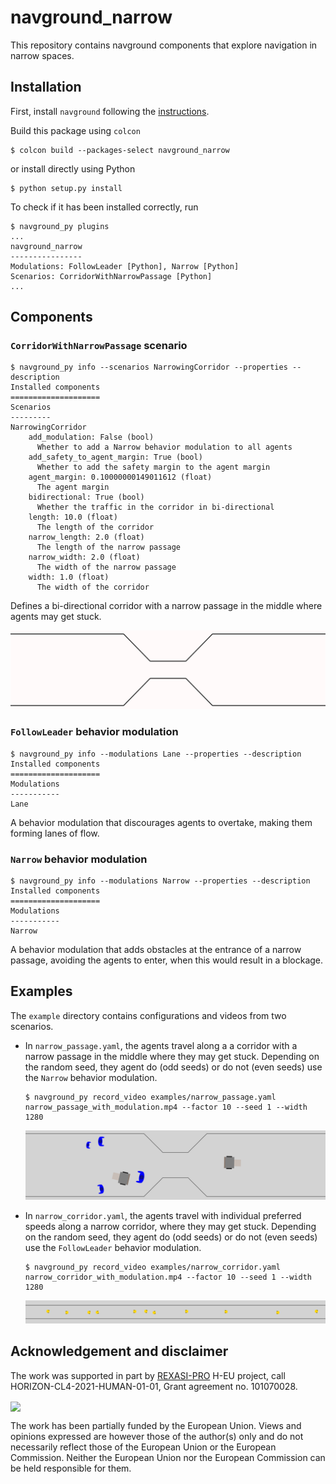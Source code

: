 # navground_narrow

This repository contains navground components that
explore navigation in  narrow spaces.

## Installation

First, install `navground` following the [instructions](https://idsia-robotics.github.io/navground/latest/installation).

Build this package using `colcon`

```console
$ colcon build --packages-select navground_narrow
```

or install directly using Python

```console
$ python setup.py install
```

To check if it has been installed correctly, run

```console
$ navground_py plugins
...
navground_narrow
----------------
Modulations: FollowLeader [Python], Narrow [Python]
Scenarios: CorridorWithNarrowPassage [Python]
...
```

## Components

### `CorridorWithNarrowPassage` scenario

```console
$ navground_py info --scenarios NarrowingCorridor --properties --description 
Installed components
====================
Scenarios
---------
NarrowingCorridor
    add_modulation: False (bool)
      Whether to add a Narrow behavior modulation to all agents
    add_safety_to_agent_margin: True (bool)
      Whether to add the safety margin to the agent margin
    agent_margin: 0.10000000149011612 (float)
      The agent margin
    bidirectional: True (bool)
      Whether the traffic in the corridor in bi-directional
    length: 10.0 (float)
      The length of the corridor
    narrow_length: 2.0 (float)
      The length of the narrow passage
    narrow_width: 2.0 (float)
      The width of the narrow passage
    width: 1.0 (float)
      The width of the corridor
```

Defines a bi-directional corridor with a narrow passage in the middle where agents may get stuck.

![narrow passage scenario](corridor_with_narrow_passage.png)

### `FollowLeader` behavior modulation

```console
$ navground_py info --modulations Lane --properties --description
Installed components
====================
Modulations
-----------
Lane
```

A behavior modulation that discourages agents to overtake, making them forming lanes of flow.

### `Narrow` behavior modulation

```console
$ navground_py info --modulations Narrow --properties --description
Installed components
====================
Modulations
-----------
Narrow
```

A behavior modulation that adds obstacles at the entrance of a narrow passage, avoiding the agents to enter, when this would result in a blockage.

## Examples

The `example` directory contains configurations and videos from two scenarios.

- In `narrow_passage.yaml`, the agents travel along a a corridor with a narrow passage in the middle where they may get stuck. Depending on the random seed, they agent do (odd seeds) or do not (even seeds) use the `Narrow` behavior modulation.

  ```console
  $ navground_py record_video examples/narrow_passage.yaml narrow_passage_with_modulation.mp4 --factor 10 --seed 1 --width 1280
  ```

  ![narrow passage](narrow_passage_with_modulation.gif)


- In `narrow_corridor.yaml`,  the agents travel with individual preferred speeds along a narrow corridor, where they may get stuck. Depending on the random seed, they agent do (odd seeds) or do not (even seeds) use the `FollowLeader` behavior modulation.

  ```console
  $ navground_py record_video examples/narrow_corridor.yaml narrow_corridor_with_modulation.mp4 --factor 10 --seed 1 --width 1280
  ```

  ![narrow corridor](narrow_corridor_with_modulation.gif)


## Acknowledgement and disclaimer

The work was supported in part by [REXASI-PRO](https://rexasi-pro.spindoxlabs.com) H-EU project, call HORIZON-CL4-2021-HUMAN-01-01, Grant agreement no. 101070028.

<img src="https://rexasi-pro.spindoxlabs.com/wp-content/uploads/2023/01/Bianco-Viola-Moderno-Minimalista-Logo-e1675187551324.png" width="300" align="center">

The work has been partially funded by the European Union. Views and opinions expressed are however those of the author(s) only and do not necessarily reflect those of the European Union or the European Commission. Neither the European Union nor the European Commission can be held responsible for them.

